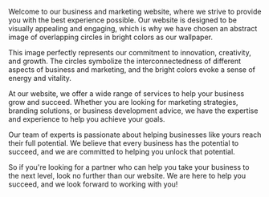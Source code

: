 <!--
Write me content for website with wallpaper "An abstract image of overlapping circles in bright colors for a business or marketing website"
-->

<!--font:Montserrat-->

Welcome to our business and marketing website, where we strive to provide you with the best experience possible. Our website is designed to be visually appealing and engaging, which is why we have chosen an abstract image of overlapping circles in bright colors as our wallpaper.

This image perfectly represents our commitment to innovation, creativity, and growth. The circles symbolize the interconnectedness of different aspects of business and marketing, and the bright colors evoke a sense of energy and vitality.

At our website, we offer a wide range of services to help your business grow and succeed. Whether you are looking for marketing strategies, branding solutions, or business development advice, we have the expertise and experience to help you achieve your goals.

Our team of experts is passionate about helping businesses like yours reach their full potential. We believe that every business has the potential to succeed, and we are committed to helping you unlock that potential.

So if you're looking for a partner who can help you take your business to the next level, look no further than our website. We are here to help you succeed, and we look forward to working with you!
